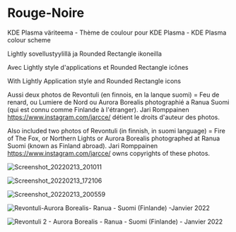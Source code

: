 # Rouge-Noire
KDE Plasma väriteema - Thème de coulour pour KDE Plasma - KDE Plasma colour scheme

Lightly sovellustyylillä ja Rounded Rectangle ikoneilla

Avec Lightly style d'applications et Rounded Rectangle icônes

With Lightly Application style and Rounded Rectangle icons

Aussi deux photos de Revontuli (en finnois, en la lanque suomi) = Feu de renard, ou Lumiere de Nord ou Aurora Borealis photographié a Ranua Suomi (qui est connu comme Finlande à l'étranger). Jari Romppainen https://www.instagram.com/jarcce/ détient le droits d'auteur des photos.

Also included two photos of Revontuli (in finnish, in suomi language) = Fire of The Fox, or Northern Lights or Aurora Borealis photographed at Ranua Suomi (known as Finland abroad). Jari Romppainen https://www.instagram.com/jarcce/ owns copyrights of these photos.

![Screenshot_20220213_201011](https://user-images.githubusercontent.com/73434605/153768653-3a449b2c-394f-4f08-8de0-ea31b4501a0a.png)



![Screenshot_20220213_172106](https://user-images.githubusercontent.com/73434605/153768201-e4cb486d-f162-44a4-8b30-a5150dd98964.png)



![Screenshot_20220213_200559](https://user-images.githubusercontent.com/73434605/153768978-9e80a4a3-af0d-4e29-bb15-84dd326cdf1b.png)


![Revontuli-Aurora Borealis- Ranua - Suomi (Finlande) -Janvier 2022](https://user-images.githubusercontent.com/73434605/153769712-70215ce6-f092-4234-89ea-b998eacfd959.jpg)

![Revontuli 2 - Aurora Borealis - Ranua - Suomi (Finlande) - Janvier 2022](https://user-images.githubusercontent.com/73434605/153769773-c21ee920-2356-4724-bb53-efee9762d844.jpg)


